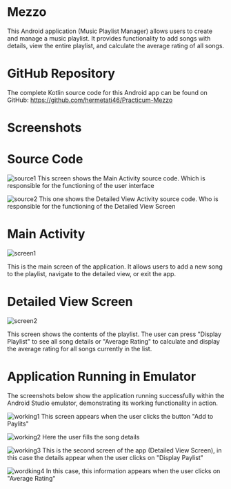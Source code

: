# Mezzo
This Android application (Music Playlist Manager) allows users to create and manage a music playlist. It provides functionality to add songs with details, view the entire playlist, and calculate the average rating of all songs.
# GitHub Repository
The complete Kotlin source code for this Android app can be found on GitHub: https://github.com/hermetati46/Practicum-Mezzo
# Screenshots
# Source Code

![source1](https://github.com/user-attachments/assets/6654c5b0-4969-4f5e-8f26-a36794a72a3d)
This screen shows the Main Activity source code. Which is responsible for the functioning of the user interface

![source2](https://github.com/user-attachments/assets/49a874f3-3686-40b0-bc73-f8722bccac7a)
This one shows the Detailed View Activity source code. Who is responsible for the functioning of the Detailed View Screen

# Main Activity

![screen1](https://github.com/user-attachments/assets/c2dfeb66-24ae-4c96-afb7-e938c603a147)

This is the main screen of the application. It allows users to add a new song to the playlist, navigate to the detailed view, or exit the app.

# Detailed View Screen

![screen2](https://github.com/user-attachments/assets/b56e63e1-cad6-4f6c-bd02-7d1af72e21c5)

This screen shows the contents of the playlist. The user can press "Display Playlist" to see all song details or "Average Rating" to calculate and display the average rating for all songs currently in the list.

# Application Running in Emulator

The screenshots below show the application running successfully within the Android Studio emulator, demonstrating its working functionality in action.

![working1](https://github.com/user-attachments/assets/416bf7da-0fa1-4b2e-bd6b-b7f30308e33d)
This screen appears when the user clicks the button "Add to Paylits"

![working2](https://github.com/user-attachments/assets/fef1ff41-0796-4c1d-b4d3-dbb8cc370875)
Here the user fills the song details

![working3](https://github.com/user-attachments/assets/7a65bc25-ce92-417e-969c-214c08764041)
This is the second screen of the app (Detailed View Screen), in this case the details appear when the user clicks on "Display Paylist"

![wordking4](https://github.com/user-attachments/assets/102d26f4-b41a-4112-9c4c-b7beb9e95c75)
In this case, this information appears when the user clicks on "Average Rating"
